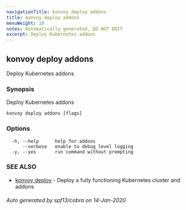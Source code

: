 ```yaml
---
navigationTitle: konvoy deploy addons
title: konvoy deploy addons
menuWeight: 10
notes: Automatically generated, DO NOT EDIT
excerpt: Deploy Kubernetes addons
---
```


## konvoy deploy addons

Deploy Kubernetes addons

### Synopsis

Deploy Kubernetes addons

```
konvoy deploy addons [flags]
```

### Options

```
  -h, --help      help for addons
      --verbose   enable to debug level logging
  -y, --yes       run command without prompting
```

### SEE ALSO

* [konvoy deploy](../)	 - Deploy a fully functioning Kubernetes cluster and addons

###### Auto generated by spf13/cobra on 14-Jan-2020
